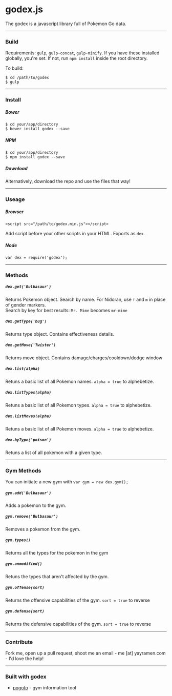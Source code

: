 # godex.js
The godex is a javascript library full of Pokemon Go data.

---

### Build

Requirements: `gulp`, `gulp-concat`, `gulp-minify`.
If you have these installed globally, you're set. If not, run `npm install` inside the root directory.

To build:
```
$ cd /path/to/godex
$ gulp
```

---

### Install
##### Bower   
```
$ cd your/app/directory
$ bower install godex --save
```
##### NPM
```
$ cd your/app/directory
$ npm install godex --save
```
##### Download
Alternatively, download the repo and use the files that way!

---

### Useage

##### Browser
```
<script src="/path/to/godex.min.js"></script>
```
Add script before your other scripts in your HTML. Exports as `dex`.

##### Node
`var dex = require('godex');`

---

### Methods
##### `dex.get('Bulbasaur')`
Returns Pokemon object. Search by name. For Nidoran, use `f` and `m` in place of gender markers.   
Search by key for best results: `Mr. Mime` becomes `mr-mime`

##### `dex.getType('bug')`
Returns type object. Contains effectiveness details.

##### `dex.getMove('Twister')`
Returns move object. Contains damage/charges/cooldown/dodge window

##### `dex.list(alpha)`
Retuns a basic list of all Pokemon names. `alpha = true` to alphebetize.

##### `dex.listTypes(alpha)`
Retuns a basic list of all Pokemon types. `alpha = true` to alphebetize.

##### `dex.listMoves(alpha)`
Retuns a basic list of all Pokemon moves. `alpha = true` to alphebetize.

##### `dex.byType('poison')`
Retuns a list of all pokemon with a given type.

---

### Gym Methods
You can initiate a new gym with `var gym = new dex.gym();`

##### `gym.add('Bulbasaur')`
Adds a pokemon to the gym.

##### `gym.remove('Bulbasaur')`
Removes a pokemon from the gym.

##### `gym.types()`
Returns all the types for the pokemon in the gym

##### `gym.unmodified()`
Retuns the types that aren't affected by the gym.

##### `gym.offense(sort)`
Returns the offensive capabilities of the gym. `sort = true` to reverse

##### `gym.defense(sort)`
Returns the defensive capabilities of the gym. `sort = true` to reverse

---

### Contribute

Fork me, open up a pull request, shoot me an email - me [at] yayramen.com - I'd love the help!

---

### Built with godex

- [pogoto](http://pogo.to) - gym information tool
